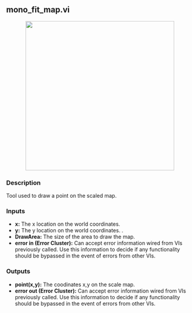 ## mono_fit_map.vi
<p align="center">
<img src="https://github.com/monoDriveIO/documentation/blob/master/WikiPhotos/LV_client/utilities/mono__fit__mapc.png" 
width="400"  />
</p>

### Description 
Tool used to draw a point on the scaled map.

### Inputs
- **x:** The x location on the world coordinates.
- **y:** The y location on the world coordinates. .
- **DrawArea:** The size of the area to draw the map.
- **error in (Error Cluster):** Can accept error information wired from VIs previously called. Use this information to decide if any functionality should be bypassed in the event of errors from other VIs.


### Outputs

- **point(x,y):** The coodinates x,y on the scale map.
- **error out (Error Cluster):** Can accept error information wired from VIs previously called. Use this information to decide if any functionality should be bypassed in the event of errors from other VIs.
